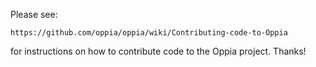 Please see:

    https://github.com/oppia/oppia/wiki/Contributing-code-to-Oppia

for instructions on how to contribute code to the Oppia project. Thanks!
